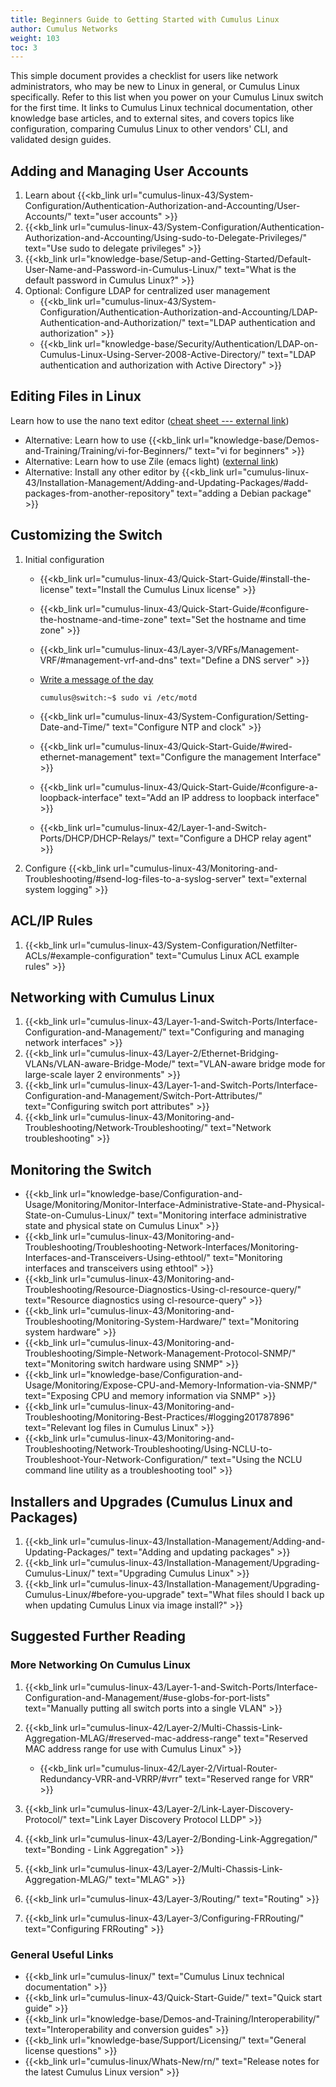 ```yaml
---
title: Beginners Guide to Getting Started with Cumulus Linux
author: Cumulus Networks
weight: 103
toc: 3
---
```


This simple document provides a checklist for users like network administrators, who may be new to Linux in general, or Cumulus Linux specifically. Refer to this list when you power on your Cumulus Linux switch for the first time. It links to Cumulus Linux technical documentation, other knowledge base articles, and to external sites, and covers topics like configuration, comparing Cumulus Linux to other vendors' CLI, and validated design guides.

## Adding and Managing User Accounts

1.  Learn about {{<kb_link url="cumulus-linux-43/System-Configuration/Authentication-Authorization-and-Accounting/User-Accounts/" text="user accounts" >}}
3.  {{<kb_link url="cumulus-linux-43/System-Configuration/Authentication-Authorization-and-Accounting/Using-sudo-to-Delegate-Privileges/" text="Use sudo to delegate privileges" >}}
4.  {{<kb_link url="knowledge-base/Setup-and-Getting-Started/Default-User-Name-and-Password-in-Cumulus-Linux/" text="What is the default password in Cumulus Linux?" >}}
5.  Optional: Configure LDAP for centralized user management
    - {{<kb_link url="cumulus-linux-43/System-Configuration/Authentication-Authorization-and-Accounting/LDAP-Authentication-and-Authorization/" text="LDAP authentication and authorization" >}}
    - {{<kb_link url="knowledge-base/Security/Authentication/LDAP-on-Cumulus-Linux-Using-Server-2008-Active-Directory/" text="LDAP authentication and authorization with Active Directory" >}}

## Editing Files in Linux

Learn how to use the nano text editor ([cheat sheet --- external link](http://www.cheatography.com/hkellaway/cheat-sheets/nano-text-editor/))

- Alternative: Learn how to use {{<kb_link url="knowledge-base/Demos-and-Training/Training/vi-for-Beginners/" text="vi for beginners" >}}
- Alternative: Learn how to use Zile (emacs light) ([external link](http://www.gnu.org/software/zile/))
- Alternative: Install any other editor by {{<kb_link url="cumulus-linux-43/Installation-Management/Adding-and-Updating-Packages/#add-packages-from-another-repository" text="adding a Debian package" >}}

## Customizing the Switch

1.  Initial configuration
    - {{<kb_link url="cumulus-linux-43/Quick-Start-Guide/#install-the-license" text="Install the Cumulus Linux license" >}}
    - {{<kb_link url="cumulus-linux-43/Quick-Start-Guide/#configure-the-hostname-and-time-zone" text="Set the hostname and time zone" >}}
    - {{<kb_link url="cumulus-linux-43/Layer-3/VRFs/Management-VRF/#management-vrf-and-dns" text="Define a DNS server" >}}
    - [Write a message of the day](https://wiki.debian.org/motd)

          cumulus@switch:~$ sudo vi /etc/motd

    - {{<kb_link url="cumulus-linux-43/System-Configuration/Setting-Date-and-Time/" text="Configure NTP and clock" >}}
    - {{<kb_link url="cumulus-linux-43/Quick-Start-Guide/#wired-ethernet-management" text="Configure the management Interface" >}}
    - {{<kb_link url="cumulus-linux-43/Quick-Start-Guide/#configure-a-loopback-interface" text="Add an IP address to loopback interface" >}}
    - {{<kb_link url="cumulus-linux-42/Layer-1-and-Switch-Ports/DHCP/DHCP-Relays/" text="Configure a DHCP relay agent" >}}
2.  Configure {{<kb_link url="cumulus-linux-43/Monitoring-and-Troubleshooting/#send-log-files-to-a-syslog-server" text="external system logging" >}}

## ACL/IP Rules

1.  {{<kb_link url="cumulus-linux-43/System-Configuration/Netfilter-ACLs/#example-configuration" text="Cumulus Linux ACL example rules" >}}

## Networking with Cumulus Linux

1.  {{<kb_link url="cumulus-linux-43/Layer-1-and-Switch-Ports/Interface-Configuration-and-Management/" text="Configuring and managing network interfaces" >}}
2.  {{<kb_link url="cumulus-linux-43/Layer-2/Ethernet-Bridging-VLANs/VLAN-aware-Bridge-Mode/" text="VLAN-aware bridge mode for large-scale layer 2 environments" >}}
3.  {{<kb_link url="cumulus-linux-43/Layer-1-and-Switch-Ports/Interface-Configuration-and-Management/Switch-Port-Attributes/" text="Configuring switch port attributes" >}}
4.  {{<kb_link url="cumulus-linux-43/Monitoring-and-Troubleshooting/Network-Troubleshooting/" text="Network troubleshooting" >}}

## Monitoring the Switch

- {{<kb_link url="knowledge-base/Configuration-and-Usage/Monitoring/Monitor-Interface-Administrative-State-and-Physical-State-on-Cumulus-Linux/" text="Monitoring interface administrative state and physical state on Cumulus Linux" >}}
- {{<kb_link url="cumulus-linux-43/Monitoring-and-Troubleshooting/Troubleshooting-Network-Interfaces/Monitoring-Interfaces-and-Transceivers-Using-ethtool/" text="Monitoring interfaces and transceivers using ethtool" >}}
- {{<kb_link url="cumulus-linux-43/Monitoring-and-Troubleshooting/Resource-Diagnostics-Using-cl-resource-query/" text="Resource diagnostics using cl-resource-query" >}}
- {{<kb_link url="cumulus-linux-43/Monitoring-and-Troubleshooting/Monitoring-System-Hardware/" text="Monitoring system hardware" >}}
- {{<kb_link url="cumulus-linux-43/Monitoring-and-Troubleshooting/Simple-Network-Management-Protocol-SNMP/" text="Monitoring switch hardware using SNMP" >}}
- {{<kb_link url="knowledge-base/Configuration-and-Usage/Monitoring/Expose-CPU-and-Memory-Information-via-SNMP/" text="Exposing CPU and memory information via SNMP" >}}
- {{<kb_link url="cumulus-linux-43/Monitoring-and-Troubleshooting/Monitoring-Best-Practices/#logging201787896" text="Relevant log files in Cumulus Linux" >}}
- {{<kb_link url="cumulus-linux-43/Monitoring-and-Troubleshooting/Network-Troubleshooting/Using-NCLU-to-Troubleshoot-Your-Network-Configuration/" text="Using the NCLU command line utility as a troubleshooting tool" >}}

## Installers and Upgrades (Cumulus Linux and Packages)

1.  {{<kb_link url="cumulus-linux-43/Installation-Management/Adding-and-Updating-Packages/" text="Adding and updating packages" >}}
2.  {{<kb_link url="cumulus-linux-43/Installation-Management/Upgrading-Cumulus-Linux/" text="Upgrading Cumulus Linux" >}}
3.  {{<kb_link url="cumulus-linux-43/Installation-Management/Upgrading-Cumulus-Linux/#before-you-upgrade" text="What files should I back up when updating Cumulus Linux via image install?" >}}

## Suggested Further Reading

### More Networking On Cumulus Linux

1.  {{<kb_link url="cumulus-linux-43/Layer-1-and-Switch-Ports/Interface-Configuration-and-Management/#use-globs-for-port-lists" text="Manually putting all switch ports into a single VLAN" >}}
2.  {{<kb_link url="cumulus-linux-42/Layer-2/Multi-Chassis-Link-Aggregation-MLAG/#reserved-mac-address-range" text="Reserved MAC address range for use with Cumulus Linux" >}}

    - {{<kb_link url="cumulus-linux-42/Layer-2/Virtual-Router-Redundancy-VRR-and-VRRP/#vrr" text="Reserved range for VRR" >}}

3.  {{<kb_link url="cumulus-linux-43/Layer-2/Link-Layer-Discovery-Protocol/" text="Link Layer Discovery Protocol LLDP" >}}
4.  {{<kb_link url="cumulus-linux-43/Layer-2/Bonding-Link-Aggregation/" text="Bonding - Link Aggregation" >}}
5.  {{<kb_link url="cumulus-linux-43/Layer-2/Multi-Chassis-Link-Aggregation-MLAG/" text="MLAG" >}}
6.  {{<kb_link url="cumulus-linux-43/Layer-3/Routing/" text="Routing" >}}
7.  {{<kb_link url="cumulus-linux-43/Layer-3/Configuring-FRRouting/" text="Configuring FRRouting" >}}

### General Useful Links

- {{<kb_link url="cumulus-linux/" text="Cumulus Linux technical documentation" >}}
- {{<kb_link url="cumulus-linux-43/Quick-Start-Guide/" text="Quick start guide" >}}
- {{<kb_link url="knowledge-base/Demos-and-Training/Interoperability/" text="Interoperability and conversion guides" >}}
- {{<kb_link url="knowledge-base/Support/Licensing/" text="General license questions" >}}
- {{<kb_link url="cumulus-linux/Whats-New/rn/" text="Release notes for the latest Cumulus Linux version" >}}
